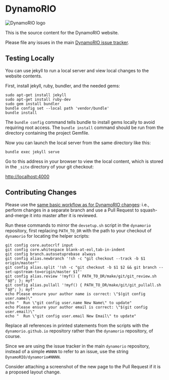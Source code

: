 # DynamoRIO

![DynamoRIO logo](http://www.burningcutlery.com/images/dynamorio/drlogo.png)

This is the source content for the DynamoRIO website.

Please file any issues in the main [DynamoRIO issue
tracker](https://github.com/DynamoRIO/dynamorio/issues).

## Testing Locally

You can use jekyll to run a local server and view local changes to the
website contents.

First, install jekyll, ruby, bundler, and the needed gems:
```
sudo apt-get install jekyll
sudo apt-get install ruby-dev
sudo gem install bundler
bundle config set --local path 'vendor/bundle'
bundle install
```

The `bundle config` command tells bundle to install gems locally to
avoid requiring root access.  The `bundle install` command should be
run from the directory containing the project Gemfile.

Now you can launch the local server from the same directory like this:
```
bundle exec jekyll serve
```

Go to this address in your browser to view the local content, which is
stored in the `_site` directory of your git checkout:

[http://localhost:4000](http://localhost:4000)

## Contributing Changes

Please use the [same basic workflow as for DynamoRIO
changes](https://github.com/DynamoRIO/dynamorio/wiki/Workflow): i.e.,
perform changes in a separate branch and use a Pull Request to
squash-and-merge it into master after it is reviewed.

Run these commands to mirror the `devsetup.sh` script in the `dynamorio`
repository, first replacing `PATH_TO_DR` with the path to your checkout of
`dynamorio` for locating the helper scripts:
```
git config core.autocrlf input
git config core.whitespace blank-at-eol,tab-in-indent
git config branch.autosetuprebase always
git config alias.newbranch '!sh -c "git checkout --track -b $1 origin/master"'
git config alias.split '!sh -c "git checkout -b $1 $2 && git branch --set-upstream-to=origin/master $1"'
git config alias.review '!myf() { PATH_TO_DR/make/git/git_review.sh "$@"; }; myf'
git config alias.pullall '!myf() { PATH_TO_DR/make/git/git_pullall.sh "$@"; }; myf'
echo Please ensure your author name is correct: \"$(git config user.name)\"
echo "  Run \"git config user.name New Name\" to update"
echo Please ensure your author email is correct: \"$(git config user.email)\"
echo "  Run \"git config user.email New Email\" to update"
```

Replace all references in printed statements from the scripts with the
`dynamorio.github.io` repository rather than the `dynamorio` repository, of
course.

Since we are using the issue tracker in the main `dynamorio` repository,
instead of a simple `#NNNN` to refer to an issue, use the string
`DynamoRIO/dynamorio#NNNN`.

Consider attaching a screenshot of the new page to the Pull Request if it
is a proposed layout change.
